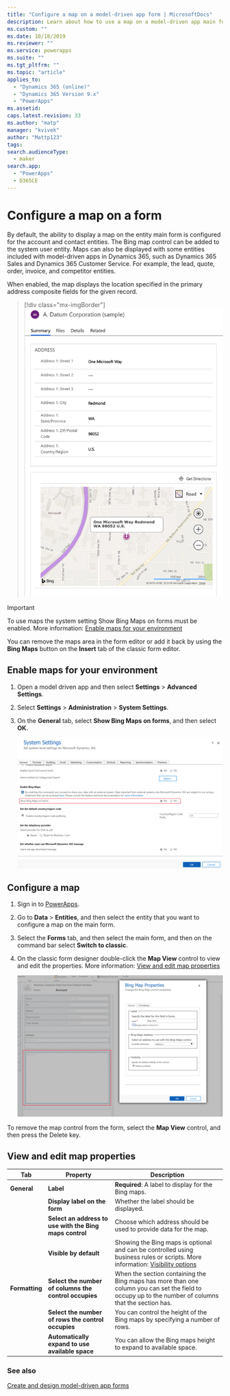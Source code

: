 ```yaml
---
title: "Configure a map on a model-driven app form | MicrosoftDocs"
description: Learn about how to use a map on a model-driven app main form
ms.custom: ""
ms.date: 10/18/2019
ms.reviewer: ""
ms.service: powerapps
ms.suite: ""
ms.tgt_pltfrm: ""
ms.topic: "article"
applies_to: 
  - "Dynamics 365 (online)"
  - "Dynamics 365 Version 9.x"
  - "PowerApps"
ms.assetid: 
caps.latest.revision: 33
ms.author: "matp"
manager: "kvivek"
author: "Mattp123"
tags: 
search.audienceType: 
  - maker
search.app: 
  - "PowerApps"
  - D365CE
---
```

# Configure a map on a form
By default, the ability to display a map on the entity main form is configured for the account and contact entities. The Bing map control can be added to the system user entity. Maps can also be displayed with some entities included with model-driven apps in Dynamics 365, such as Dynamics 365 Sales and Dynamics 365 Customer Service. For example, the lead, quote, order, invoice, and competitor entities.  

When enabled, the map displays the location specified in the primary address composite fields for the given record. 

> [!div class="mx-imgBorder"] 
> ![Bing map control in an app](media/bing-map-example.png "Bing map control in an app")

> [!IMPORTANT]
> To use maps the system setting Show Bing Maps on forms must be enabled. More information: [Enable maps for your environment](#enable-maps-for-your-environment)

You can remove the maps area in the form editor or add it back by using the **Bing Maps** button on the **Insert** tab of the classic form editor.

## Enable maps for your environment
1. Open a model driven app and then select **Settings** > **Advanced Settings**. 
2. Select **Settings** > **Administration** > **System Settings**. 
3. On the **General** tab, select **Show Bing Maps on forms**, and then select **OK**. 
 
    ![Enable maps on forms](media/enable-maps.png)

## Configure a map 
1. Sign in to [PowerApps](https://web.powerapps.com/?utm_source=padocs&utm_medium=linkinadoc&utm_campaign=referralsfromdoc). 
2. Go to **Data** > **Entities**, and then select the entity that you want to configure a map on the main form. 
3. Select the **Forms** tab, and then select the main form, and then on the command bar select **Switch to classic**. 
4. On the classic form designer double-click the **Map View** control to view and edit the properties. More information: [View and edit map properties](#view-and-edit-map-properties)

    ![Map view control](media/map-view-control.png)

To remove the map control from the form, select the **Map View** control, and then press the Delete key.

## View and edit map properties

|      Tab       |                        Property                         |                                                                                                  Description                                                                                                   |
|----------------|---------------------------------------------------------|----------------------------------------------------------------------------------------------------------------------------------------------------------------------------------------------------------------|
|  **General**   |                        **Label**                        |                                                                              **Required**: A label to display for the Bing maps.                                                                               |
|                |              **Display label on the form**              |                                                                                     Whether the label should be displayed.                                                                                     |
|                | **Select an address to use with the Bing maps control** |                                                                        Choose which address should be used to provide data for the map.                                                                        |
|                |                 **Visible by default**                  | Showing the Bing maps is optional and can be controlled using business rules or scripts. More information: [Visibility options](../customize/visibility-options-legacy.md) |
| **Formatting** |  **Select the number of columns the control occupies**  |                              When the section containing the Bing maps has more than one column you can set the field to occupy up to the number of columns that the section has.                              |
|                |   **Select the number of rows the control occupies**    |                                                                  You can control the height of the Bing maps by specifying a number of rows.                                                                   |
|                |     **Automatically expand to use available space**     |                                                                        You can allow the Bing maps height to expand to available space.                                                                        |

### See also
[Create and design model-driven app forms](create-design-forms.md) 